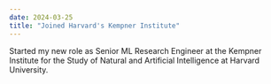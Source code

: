 ```yaml
---
date: 2024-03-25
title: "Joined Harvard's Kempner Institute"
---
```


Started my new role as Senior ML Research Engineer at the Kempner Institute for the Study of Natural and Artificial Intelligence at Harvard University.
